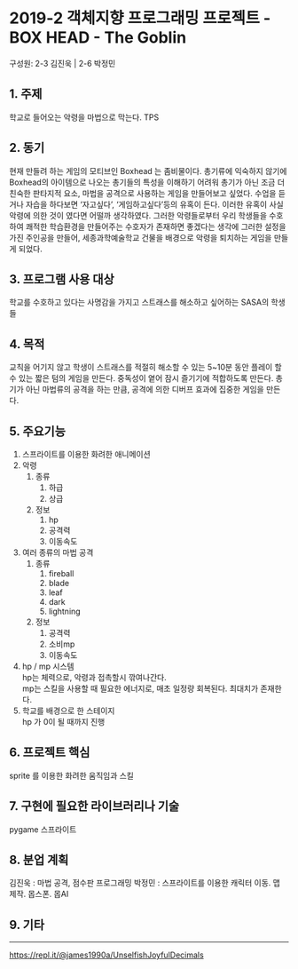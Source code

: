 # 2019-2 객체지향 프로그래밍 프로젝트 - **BOX HEAD - The Goblin**
구성원: 2-3 김진욱 | 2-6 박정민

## 1. 주제
학교로 들어오는 악령을 마법으로 막는다.
TPS

## 2. 동기
현재 만들려 하는 게임의 모티브인 Boxhead 는 좀비물이다. 총기류에 익숙하지 않기에 Boxhead의 아이템으로 나오는 총기들의 특성을 이해하기 어려워 총기가 아닌 조금 더 친숙한 판타지적 요소, 마법을 공격으로 사용하는 게임을 만들어보고 싶었다.
수업을 듣거나 자습을 하다보면 ‘자고싶다’, ‘게임하고싶다’등의 유혹이 든다. 이러한 유혹이 사실 악령에 의한 것이 였다면 어떨까 생각하였다. 그러한 악령들로부터 우리 학생들을 수호하여 쾌적한 학습환경을 만들어주는 수호자가 존재하면 좋겠다는 생각에 그러한 설정을 가진 주인공을 만들어, 세종과학예술학교 건물을 배경으로 악령을 퇴치하는 게임을 만들게 되었다.

## 3. 프로그램 사용 대상
학교를 수호하고 있다는 사명감을 가지고 스트래스를 해소하고 싶어하는 SASA의 학생들

## 4. 목적
교칙을 어기지 않고 학생이 스트래스를 적절히 해소할 수 있는 5~10분 동안 플레이 할 수 있는 짧은 텀의 게임을 만든다.
중독성이 옅어 잠시 즐기기에 적합하도록 만든다.
총기가 아닌 마법류의 공격을 하는 만큼, 공격에 의한 디버프 효과에 집중한 게임을 만든다.

## 5. 주요기능
1. 스프라이트를 이용한 화려한 애니메이션
1. 악령  
	1. 종류  
		1. 하급
		1. 상급
	1. 정보
    	1. hp
    	1. 공격력
    	1. 이동속도
1. 여러 종류의 마법 공격
  	1. 종류
    	1. fireball
    	1. blade
    	1. leaf
    	1. dark
    	1. lightning
  	1. 정보
    	1. 공격력
    	1. 소비mp
    	1. 이동속도
1. hp / mp 시스템  
    hp는 체력으로, 악령과 접촉할시 깎여나간다.  
    mp는 스킬을 사용할 때 필요한 에너지로, 매초 일정량 회복된다. 최대치가 존재한다.
2. 학교를 배경으로 한 스테이지  
    hp 가 0이 될 때까지 진행

## 6. 프로젝트 핵심
sprite 를 이용한 화려한 움직임과 스킬

## 7. 구현에 필요한 라이브러리나 기술
pygame
스프라이트

## 8. **분업 계획**
김진욱 : 마법 공격, 점수판 프로그래밍
박정민 : 스프라이트를 이용한 캐릭터 이동. 맵 제작. 몹스폰. 몹AI

## 9. 기타

<hr>



https://repl.it/@james1990a/UnselfishJoyfulDecimals
